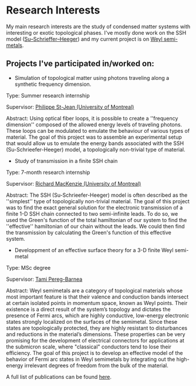# Research Interests

My main research interests are the study of condensed matter systems with interesting or exotic topological phases. I've mostly done work on the SSH model ([Su–Schrieffer–Heeger](https://en.wikipedia.org/wiki/Su%E2%80%93Schrieffer%E2%80%93Heeger_model)) and my current project is on [Weyl semi-metals](https://en.wikipedia.org/wiki/Weyl_semimetal).


## Projects I've participated in/worked on:
 - Simulation of topological matter using photons traveling along a synthetic frequency dimension. 

 Type: Summer research internship

 Supervisor: [Philippe St-Jean (University of Montreal)](https://psjlab.ca/)

Abstract: Using optical fiber loops, it is possible to create a ''frequency dimension'' composed of the allowed energy levels of traveling photons. These loops can be modulated to emulate the behaviour of various types of material. The goal of this project was to assemble an experimental setup that would allow us to emulate the energy bands associated with the SSH (Su-Schrieefer-Heeger) model, a topologically non-trivial type of material.


- Study of transmission in a finite SSH chain

Type: 7-month research internship

Supervisor: [Richard MacKenzie (University of Montreal)](https://recherche.umontreal.ca/english/our-researchers/professors-directory/researcher/is/in14138/)

Abstract: The SSH (Su-Schrieefer-Heeger) model is often described as the ''simplest'' type of topologically non-trivial material. The goal of this project was to find the exact general solution for the electronic transmission of a finite 1-D SSH chain connected to two semi-infinite leads. To do so, we used the Green's function of the total hamiltonian of our system to find the ''effective'' hamiltonian of our chain without the leads. We could then find the transmission by calculating the Green's function of this effective system. 


- Developpment of an effective surface theory for a 3-D finite Weyl semi-metal

Type: MSc degree

Supervisor: [Tami Pereg-Barnea](https://pbtami.wixsite.com/mysite-1)

Abstract: Weyl semimetals are a category of topological materials whose most important feature is that their
valence and conduction bands intersect at certain isolated points in momentum space, known as Weyl
points. Their existence is a direct result of the system’s topology and dictates the presence of Fermi
arcs, which are highly conductive, low-energy electronic states strongly localized on the surfaces of the
semimetal. Since these states are topologically protected, they are highly resistant to disturbances and
reductions in the material’s dimensions. These properties can be very promising for the development
of electrical connectors for applications at the submicron scale, where "classical" conductors tend
to lose their efficiency. The goal of this project
is to develop an effective model of the behavior of Fermi arc states in Weyl semimetals by integrating
out the high-energy irrelevant degrees of freedom from the bulk of the material.





A full list of publications can be found [here](./all_publications.md).